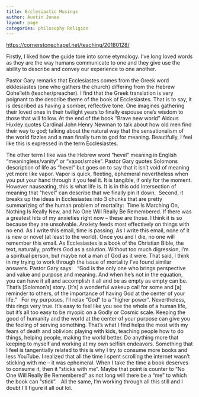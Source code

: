 ```yaml
---
title: Ecclesiastic Musings
author: Austin Jones
layout: page
categories: philosophy Religion
---
```


<!-- TODO(austin.jones): read the bible before publishing biblical dissections -->

https://cornerstonechapel.net/teaching/20180128/

Firstly, I liked how the guide tore into some etymology. I’ve long loved words as they are the way humans communicate to one and they give use the ability to describe and convey our experience to one another.

Pastor Gary remarks that Ecclesiastes comes from the Greek word ekklesiastes (one who gathers the church) differing from the Hebrew Qohe’leth (teacher/preacher). I find that the Greek translation is very poignant to the describe theme of the book of Ecclesiastes. That is to say, it is described as having a somber, reflective tone. One imagines gathering their loved ones in their twilight years to finally espouse one’s wisdom to those that will follow. At the end of the book “Brave new world” Aldous Huxley quotes Cardinal John Henry Newman to talk about how old men find their way to god; talking about the natural way that the sensationalism of the world fizzles and a man finally turn to god for meaning. Beautifully, I feel like this is expressed in the term Ecclesiastes.

The other term I like was the Hebrew word “hevel” meaning in English “meaningless/vanity” or “vapor/smoke”. Pastor Gary quotes Solomons description of life as “hevel” but goes on to say that it isn’t void of meaning yet more like vapor. Vapor is quick, fleeting, ephemeral nevertheless when you put your hand through it you feel it. It is tangible, if only for the moment. However nauseating, this is what life is. It is in this odd intersection of meaning that “hevel” can describe that we finally pin it down.  Second, it breaks up the ideas in Ecclesiastes into 3 chunks that are pretty summarizing of the human problem of mortality:  Time Is Marching On, Nothing Is Really New, and No One Will Really Be Remembered. If there was a greatest hits of my anxieties right now – these are those. I think it is so because they are unsolvable. Anxiety feeds most effectively on things with no end. As I write this email, time is passing. As I write this email, none of it is new or novel (at least to the world). Once you and I die, no one will remember this email. As Ecclesiastes is a book of the Christian Bible, the text, naturally, proffers God as a solution. Without too much digression, I’m a spiritual person, but maybe not a man of God as it were. That said, I think in my trying to work through the issue of mortality I’ve found similar answers. Pastor Gary says:
 
“God is the only one who brings perspective and value and purpose and meaning. And when he’s not in the equation, you can have it all and accomplish it all and be as empty as empty can be. That’s [Solomon’s] story. [It’s] a wonderful wakeup call for some and [a] reminder to others, of the importance of having God at the center of your life.”
 
For my purposes, I’ll relax “God” to a “higher power”. Nevertheless, this rings very true. It’s easy to feel like you see the whole of a human life, but it’s all too easy to be myopic on a Godly or Cosmic scale. Keeping the good of humanity and the world at the center of your purpose can give you the feeling of serving something. That’s what I find helps the most with my fears of death and oblivion: playing with kids, teaching people how to do things, helping people, making the world better. Do anything more that keeping to myself and working at my own selfish endeavors. Something that I feel is tangentially related to this is why I try to consume more books and less YouTube. I realized that all the time I spent scrolling the internet wasn’t sticking with me – it was ephemeral. When I take the time a book deserves to consume it, then it “sticks with me”. Maybe that point is counter to “No One Will Really Be Remembered” as not long will there be a “me” to which the book can “stick”.   All the same, I’m working through all this still and I doubt I’ll figure it all out lol.

